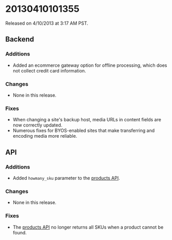 20130410101355
==============

Released on 4/10/2013 at 3:17 AM PST.

## Backend

### Additions

*   Added an ecommerce gateway option for offline processing, which does not
    collect credit card information.

### Changes

*   None in this release.

### Fixes

*   When changing a site's backup host, media URLs in content fields are now
    correctly updated.
*   Numerous fixes for BYOS-enabled sites that make transferring and encoding
    media more reliable.

## API

### Additions

*   Added `howmany_sku` parameter to the [products API](http://developers.monkcms.com/article/products-api/).

### Changes

*   None in this release.

### Fixes

*   The [products API](http://developers.monkcms.com/article/products-api/) no
    longer returns all SKUs when a product cannot be found.
